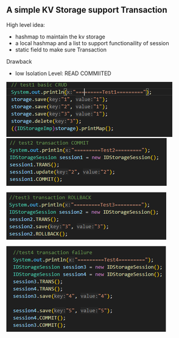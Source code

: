 ## A simple KV Storage support Transaction 

High level idea: 

- hashmap to maintain the kv storage
- a local hashmap and a list to support functionaility of session
- static field to make sure Transaction

Drawback
- low Isolation Level: READ COMMIITED



![alt text](/images/image.png)
![alt text](/images/image2.png)

![alt text](/images/image-1.png)

![alt text](/images/image3.png)